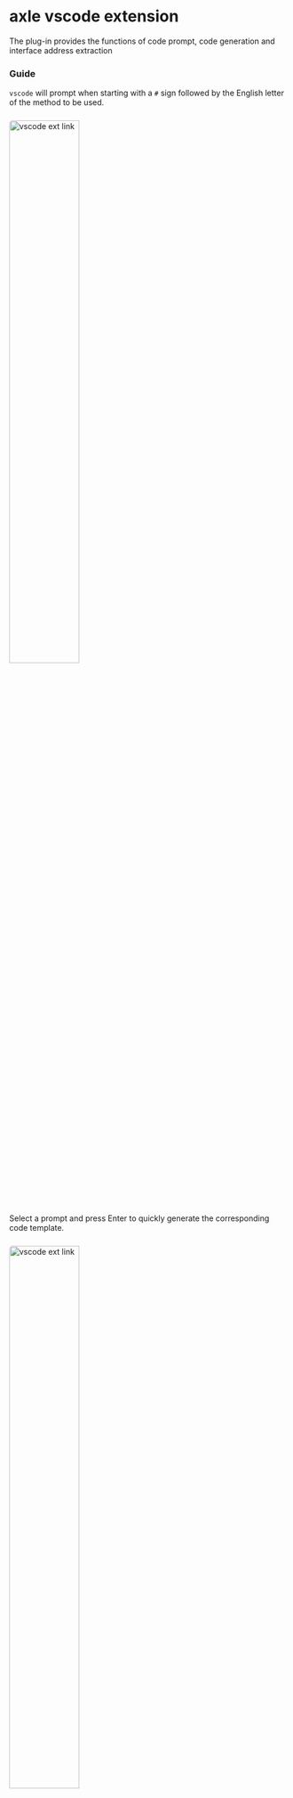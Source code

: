 # axle vscode extension

The plug-in provides the functions of code prompt, code generation and interface address extraction

### Guide

`vscode` will prompt when starting with a `#` sign followed by the English letter of the method to be used.

<img style="width: 50%; margin-top: 10px; border-radius: 5px" src="https://varlet.gitee.io/axle/ext_vsc_use.png" alt="vscode ext link" />

Select a prompt and press Enter to quickly generate the corresponding code template.

<img style="width: 50%; margin-top: 10px; border-radius: 5px" src="https://varlet.gitee.io/axle/ext_vsc_gen.png" alt="vscode ext link" />

When we paste text into the code, use `cmd` (`windows` users use `ctrl` ) + `shift` + `v` to extract the address from the clipboard.

### Input Reference

| Short  | Meaning              |
|--------|----------------------|
| `#ef`  | `export function`    |
| `#g`   | `get`                |
| `#gb`  | `getBlob`            |
| `#gd`  | `getDocument`        |
| `#gt`  | `getText`            |
| `#ga`  | `getArrayBuffer`     |
| `#gs`  | `getStream`          |
| `#h`   | `head`               |
| `#hb`  | `headBlob`           |
| `#ht`  | `headText`           |
| `#ha`  | `headArrayBuffer`    |
| `#hs`  | `headStream`         |
| `#o`   | `options`            |
| `#ob`  | `optionsBlob`        |
| `#od`  | `optionsDocument`    |
| `#ot`  | `optionsText`        |
| `#oa`  | `optionsArrayBuffer` |
| `#d`   | `delete`             |
| `#db`  | `deleteBlob`         |
| `#dd`  | `deleteDocument`     |
| `#dt`  | `deleteText`         |
| `#da`  | `deleteArrayBuffer`  |
| `#ds`  | `deleteStream`       |
| `#p`   | `post`               |
| `#pj`  | `postJSON`           |
| `#pm`  | `postMultipart`      |
| `#pu`  | `put`                |
| `#puj` | `putJSON`            |
| `#pum` | `putMultipart`       |
| `#pa`  | `patch`              |
| `#paj` | `patchJSON`          |
| `#pam` | `patchMultipart`     |